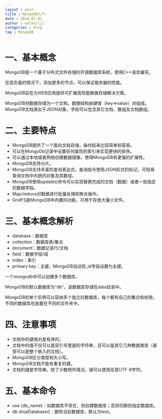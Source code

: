 ```yaml
---
layout : post
title : MongoDB入门
date : 2014-01-01
author : walkerljl
categories : blog
tag : MongoDB
---
```

# 一、基本概念
MongoDB是一个基于分布式文件存储的开源数据库系统，使用C++语言编写。

在高负载的情况下，添加更多的节点，可以保证服务器的性能。

MongoDB旨在为WEB应用提供可扩展高性能数据存储解决方案。

MongoDB将数据存储为一个文档，数据结构由键值（key=>value）对组成。MongoDB文档类似于JSON对象，字段可以包含其它文档、数组及文档数组。

# 二、主要特点
- MongoDB提供了一个面向文档存储，操作起来比较简单和容易。
- 可以在MongoDb记录中设置任何属性的索引来实现更快的排序。
- 可以通过本地或者网络创建数据镜像，使得MongoDB有更强的扩展性。
- MongoDB支持分片。
- MongoDB支持丰富的查询表达式。查询指令使用JSON形式的标记，可轻易查询文档中内嵌的对象及其数组。
- MongoDB使用update()命令可以实现替换完成的文档（数据）或者一些指定的数据字段。
- Map/reduce对数据进行批量处理和聚合操作。
- GridFS是MongoDB中内置的功能，可用于存放大量小文件。

# 三、基本概念解析
- database：数据库
- collection：数据库表/集合
- document：数据记录行/文档
- field：数据字段/域
- index：索引
- primary key：主键，MongoDB自动将_id字段设置为主键。

一个mongodb中可以创建多个数据库。

MongoDB的默认数据库为“db”，该数据库存储在data目录中。

MongoDB的单个实例可以容纳多个独立的数据库，每个都有自己的集合和权限，不同的数据库也放置在不同的文件夹中。

# 四、注意事项
- 文档中的键值对是有序的。
- 文档中的值不仅可以是双引号里面的字符串，还可以是其它几种数据类型（甚至可以是整个嵌入的文档）。
- MongoDB区分类型和大小写。
- MongoDB文档不能有重复的键。
- 文档的键是字符串。除了少数例外情况，键可以使用任意UTF-8字符。

# 五、基本命令
- use {db_name}：如数据库不存在，则创建数据库；否则切换到指定数据库。
- db.dropDatabase()：删除当前数据库，默认为test。
